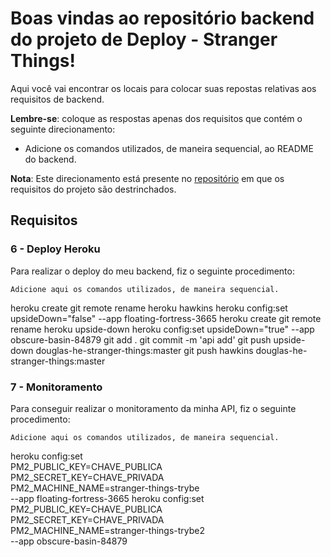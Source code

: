 # Boas vindas ao repositório backend do projeto de Deploy - Stranger Things!

Aqui você vai encontrar os locais para colocar suas repostas relativas aos requisitos de backend.

**Lembre-se**: coloque as respostas apenas dos requisitos que contém o seguinte direcionamento:

  - Adicione os comandos utilizados, de maneira sequencial, ao README do backend.

**Nota**: Este direcionamento está presente no [repositório](https://github.com/tryber/sd-02-project-stranger-things) em que os requisitos do projeto são destrinchados.

## Requisitos

### 6 - Deploy Heroku

Para realizar o deploy do meu backend, fiz o seguinte procedimento:

`Adicione aqui os comandos utilizados, de maneira sequencial.`

heroku create 
git remote rename heroku hawkins
heroku config:set upsideDown="false" --app floating-fortress-3665
heroku create 
git remote rename heroku upside-down
heroku config:set upsideDown="true" --app obscure-basin-84879
git add .
git commit -m 'api add'
git push upside-down douglas-he-stranger-things:master 
git push hawkins douglas-he-stranger-things:master

### 7 - Monitoramento

Para conseguir realizar o monitoramento da minha API, fiz o seguinte procedimento:

`Adicione aqui os comandos utilizados, de maneira sequencial.`

heroku config:set \
PM2_PUBLIC_KEY=CHAVE_PUBLICA \
PM2_SECRET_KEY=CHAVE_PRIVADA \
PM2_MACHINE_NAME=stranger-things-trybe \
--app floating-fortress-3665
heroku config:set \
PM2_PUBLIC_KEY=CHAVE_PUBLICA \
PM2_SECRET_KEY=CHAVE_PRIVADA \
PM2_MACHINE_NAME=stranger-things-trybe2 \
--app obscure-basin-84879